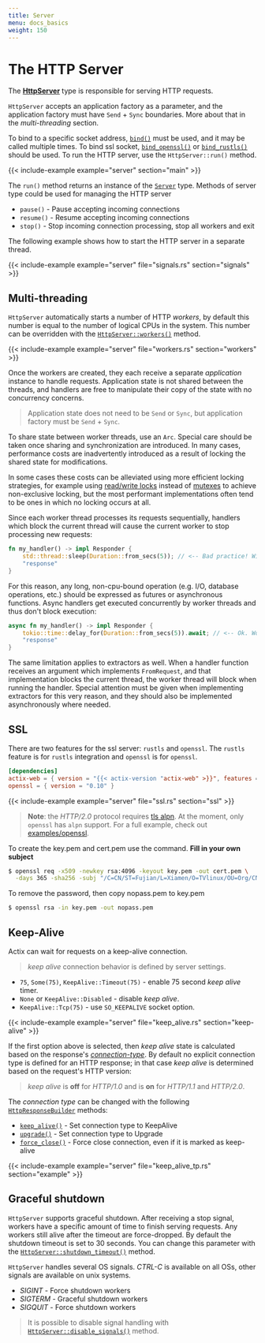 ```yaml
---
title: Server
menu: docs_basics
weight: 150
---
```


# The HTTP Server

The [**HttpServer**][httpserverstruct] type is responsible for serving HTTP requests.

`HttpServer` accepts an application factory as a parameter, and the application factory
must have `Send` + `Sync` boundaries. More about that in the *multi-threading* section.

To bind to a specific socket address, [`bind()`][bindmethod] must be used, and it may be
called multiple times. To bind ssl socket, [`bind_openssl()`][bindopensslmethod] or
[`bind_rustls()`][bindrusttls] should be used. To run the HTTP server, use the `HttpServer::run()`
method.

{{< include-example example="server" section="main" >}}

The `run()` method returns an instance of the [`Server`][server] type. Methods of server type
could be used for managing the HTTP server

- `pause()` - Pause accepting incoming connections
- `resume()` - Resume accepting incoming connections
- `stop()` - Stop incoming connection processing, stop all workers and exit

The following example shows how to start the HTTP server in a separate thread.

{{< include-example example="server" file="signals.rs" section="signals" >}}

## Multi-threading

`HttpServer` automatically starts a number of HTTP *workers*, by default this number is
equal to the number of logical CPUs in the system. This number can be overridden with the
[`HttpServer::workers()`][workers] method.

{{< include-example example="server" file="workers.rs" section="workers" >}}

Once the workers are created, they each receive a separate *application* instance to handle
requests. Application state is not shared between the threads, and handlers are free to manipulate
their copy of the state with no concurrency concerns.

> Application state does not need to be `Send` or `Sync`, but application
factory must be `Send` + `Sync`.

To share state between worker threads, use an `Arc`. Special care should be taken once sharing and
synchronization are introduced. In many cases, performance costs are inadvertently introduced as a
result of locking the shared state for modifications.

In some cases these costs can be alleviated using more efficient locking strategies, for example
using [read/write locks](https://doc.rust-lang.org/std/sync/struct.RwLock.html) instead of
[mutexes](https://doc.rust-lang.org/std/sync/struct.Mutex.html) to achieve non-exclusive locking,
but the most performant implementations often tend to be ones in which no locking occurs at all.

Since each worker thread processes its requests sequentially, handlers which block the current
thread will cause the current worker to stop processing new requests:

```rust
fn my_handler() -> impl Responder {
    std::thread::sleep(Duration::from_secs(5)); // <-- Bad practice! Will cause the current worker thread to hang!
    "response"
}
```

For this reason, any long, non-cpu-bound operation (e.g. I/O, database operations, etc.) should be
expressed as futures or asynchronous functions. Async handlers get executed concurrently by worker
threads and thus don't block execution:

```rust
async fn my_handler() -> impl Responder {
    tokio::time::delay_for(Duration::from_secs(5)).await; // <-- Ok. Worker thread will handle other requests here
    "response"
}
```

The same limitation applies to extractors as well. When a handler function receives an argument
which implements `FromRequest`, and that implementation blocks the current thread, the worker thread
will block when running the handler. Special attention must be given when implementing extractors
for this very reason, and they should also be implemented asynchronously where needed.

## SSL

There are two features for the ssl server: `rustls` and `openssl`. The `rustls` feature is for
`rustls` integration and `openssl` is for `openssl`.

```toml
[dependencies]
actix-web = { version = "{{< actix-version "actix-web" >}}", features = ["openssl"] }
openssl = { version = "0.10" }
```

{{< include-example example="server" file="ssl.rs" section="ssl" >}}

> **Note**: the *HTTP/2.0* protocol requires [tls alpn][tlsalpn].
> At the moment, only `openssl` has `alpn` support.
> For a full example, check out [examples/openssl][exampleopenssl].

To create the key.pem and cert.pem use the command. **Fill in your own subject**
```bash
$ openssl req -x509 -newkey rsa:4096 -keyout key.pem -out cert.pem \
  -days 365 -sha256 -subj "/C=CN/ST=Fujian/L=Xiamen/O=TVlinux/OU=Org/CN=muro.lxd"
```
To remove the password, then copy nopass.pem to key.pem
```bash
$ openssl rsa -in key.pem -out nopass.pem
```

## Keep-Alive

Actix can wait for requests on a keep-alive connection.

> *keep alive* connection behavior is defined by server settings.

- `75`, `Some(75)`, `KeepAlive::Timeout(75)` - enable 75 second *keep alive* timer.
- `None` or `KeepAlive::Disabled` - disable *keep alive*.
- `KeepAlive::Tcp(75)` - use `SO_KEEPALIVE` socket option.

{{< include-example example="server" file="keep_alive.rs" section="keep-alive" >}}

If the first option above is selected, then *keep alive* state is calculated
based on the response's [*connection-type*][httpconnectiontype]. By default no
explicit connection type is defined for an HTTP response; in that case *keep alive*
is determined based on the request's HTTP version:

> *keep alive* is **off** for *HTTP/1.0* and is **on** for *HTTP/1.1* and *HTTP/2.0*.

The *connection type* can be changed with the following [`HttpResponseBuilder`][httpresponsebuilder] methods:

- [`keep_alive()`][hrb-method-keep_alive] - Set connection type to KeepAlive
- [`upgrade()`][hrb-method-upgrade] - Set connection type to Upgrade
- [`force_close()`][hrb-method-force_close] - Force close connection, even if it is marked as keep-alive

{{< include-example example="server" file="keep_alive_tp.rs" section="example" >}}

## Graceful shutdown

`HttpServer` supports graceful shutdown. After receiving a stop signal, workers
have a specific amount of time to finish serving requests. Any workers still alive after the
timeout are force-dropped. By default the shutdown timeout is set to 30 seconds.  You
can change this parameter with the [`HttpServer::shutdown_timeout()`][shutdowntimeout]
method.

`HttpServer` handles several OS signals. *CTRL-C* is available on all OSs, other signals
are available on unix systems.

- *SIGINT* - Force shutdown workers
- *SIGTERM* - Graceful shutdown workers
- *SIGQUIT* - Force shutdown workers

> It is possible to disable signal handling with
[`HttpServer::disable_signals()`][disablesignals] method.

[server]: https://docs.rs/actix-web/3/actix_web/dev/struct.Server.html
[httpconnectiontype]:     https://docs.rs/actix-web/3/actix_web/http/enum.ConnectionType.html
[httpresponsebuilder]:    https://docs.rs/actix-web/3/actix_web/dev/struct.HttpResponseBuilder.html
[hrb-method-keep_alive]:  https://docs.rs/actix-web/3/actix_web/dev/struct.HttpResponseBuilder.html#method.keep_alive
[hrb-method-upgrade]:     https://docs.rs/actix-web/3/actix_web/dev/struct.HttpResponseBuilder.html#method.upgrade
[hrb-method-force_close]: https://docs.rs/actix-web/3/actix_web/dev/struct.HttpResponseBuilder.html#method.force_close
[httpserverstruct]: https://docs.rs/actix-web/3/actix_web/struct.HttpServer.html
[bindmethod]: https://docs.rs/actix-web/3/actix_web/struct.HttpServer.html#method.bind
[bindopensslmethod]: https://docs.rs/actix-web/3/actix_web/struct.HttpServer.html#method.bind_openssl
[bindrusttls]: https://docs.rs/actix-web/3/actix_web/struct.HttpServer.html#method.bind_rustls
[workers]: https://docs.rs/actix-web/3/actix_web/struct.HttpServer.html#method.workers
[tlsalpn]: https://tools.ietf.org/html/rfc7301
[exampleopenssl]: https://github.com/actix/examples/blob/master/openssl
[shutdowntimeout]: https://docs.rs/actix-web/3/actix_web/struct.HttpServer.html#method.shutdown_timeout
[disablesignals]: https://docs.rs/actix-web/3/actix_web/struct.HttpServer.html#method.disable_signals
